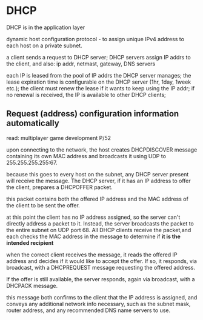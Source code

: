 # DHCP

DHCP is in the application layer

dynamic host configuration protocol - to assign unique IPv4 address to
each host on a private subnet.

a client sends a request to DHCP server;
DHCP servers assign IP addrs to the client, and also:
ip addr, netmast, gateway, DNS servers

each IP is leased from the pool of IP addrs the DHCP server
manages;
the lease expiration time is configurable on the DHCP server
(1hr, 1day, 1week etc.);
the client must renew the lease if it wants to keep using the
IP addr;
if no renewal is received, the IP is available to other DHCP
clients;

## Request (address) configuration information automatically

read: multiplayer game development P/52

upon connecting to the network, the host creates DHCPDISCOVER
message containing its own MAC address and broadcasts it using
UDP to 255.255.255.255:67.

because this goes to every host on the subnet, any DHCP server
present will receive the message. The DHCP server, if it has an
IP address to offer the client, prepares a DHCPOFFER packet.

this packet contains both the offered IP address and the MAC
address of the client to be sent the offer.

at this point the client has no IP address assigned, so the server can't
directly address a packet to it. Instead, the server broadcasts
the packet to the entire subnet on UDP port 68. All DHCP clients
receive the packet,and each checks the MAC address in the message
to determine if **it is the intended recipient**

when the correct client receives the message, it reads the offered
IP address and decides if it would like to accept the offer. If so,
it responds, via broadcast, with a DHCPREQUEST message requesting
the offered address.

If the offer is still available, the server responds, again via
broadcast, with a DHCPACK message.

this message both confirms to the client that the IP address is
assigned, and conveys any additional network info necessary, such
as the subnet mask, router address, and any recommended DNS name
servers to use.
